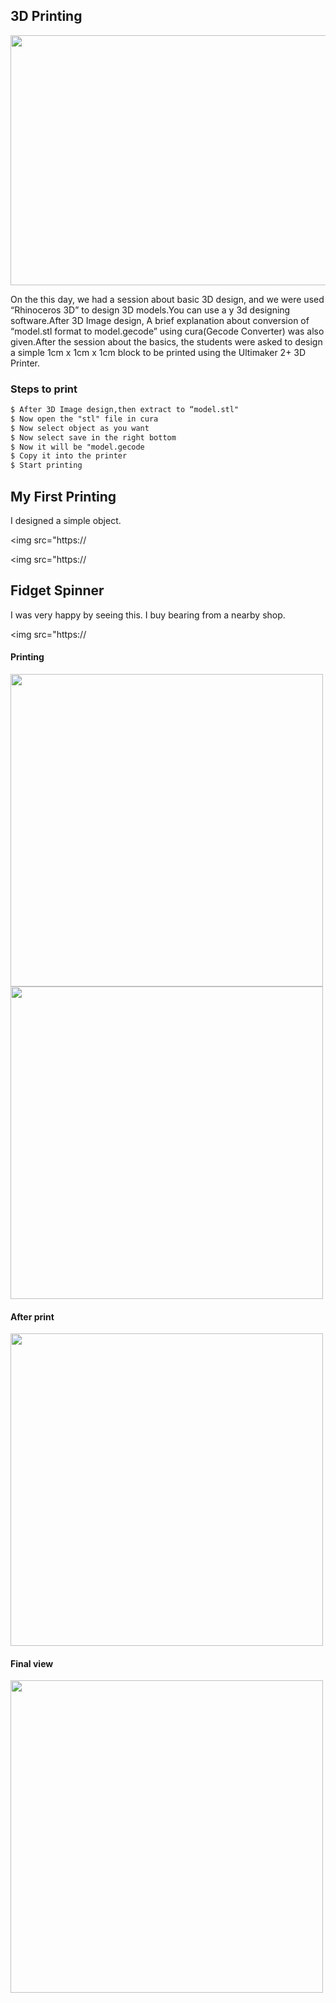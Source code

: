 ## 3D Printing

<img src="https://shaheenhyderk.github.io/P1.jpg" width="700" height="400">

On the this day, we had a session about basic 3D design, and we were used “Rhinoceros 3D” to design 3D models.You can use a y 3d designing software.After 3D Image design, A brief explanation about conversion of “model.stl format to model.gecode” using cura(Gecode Converter) was also given.After the session about the basics, the students were asked to design a simple 1cm x 1cm x 1cm block to be printed using the Ultimaker 2+ 3D Printer.

### Steps to print

```markdown
$ After 3D Image design,then extract to “model.stl" 
$ Now open the "stl" file in cura
$ Now select object as you want
$ Now select save in the right bottom
$ Now it will be "model.gecode
$ Copy it into the printer
$ Start printing
```

## My First Printing
 
 I designed a simple object.
 
 <img src="https://
 
 <img src="https://
 
 ## Fidget Spinner
 
 I was very happy by seeing this. I buy bearing from a nearby shop.
 
 <img src="https://
 
 #### Printing
 
 <img src="https://shaheenhyderk.github.io/IMG_20170821_184232.jpg" width="500" height="500">
 
 <img src="https://shaheenhyderk.github.io/IMG_20170821_184238.jpg" width="500" height="500"> 
 
 #### After print
 <img src="https://shaheenhyderk.github.io/IMG_20170821_184554.jpg" width="500" height="500"> 
 
 #### Final view
 <img src="https://shaheenhyderk.github.io/IMG_20170821_203123.jpg" width="500" height="500"> 
